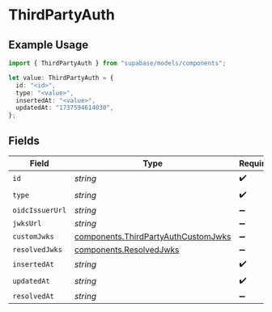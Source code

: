 # ThirdPartyAuth

## Example Usage

```typescript
import { ThirdPartyAuth } from "supabase/models/components";

let value: ThirdPartyAuth = {
  id: "<id>",
  type: "<value>",
  insertedAt: "<value>",
  updatedAt: "1737594614030",
};
```

## Fields

| Field                                                                                      | Type                                                                                       | Required                                                                                   | Description                                                                                |
| ------------------------------------------------------------------------------------------ | ------------------------------------------------------------------------------------------ | ------------------------------------------------------------------------------------------ | ------------------------------------------------------------------------------------------ |
| `id`                                                                                       | *string*                                                                                   | :heavy_check_mark:                                                                         | N/A                                                                                        |
| `type`                                                                                     | *string*                                                                                   | :heavy_check_mark:                                                                         | N/A                                                                                        |
| `oidcIssuerUrl`                                                                            | *string*                                                                                   | :heavy_minus_sign:                                                                         | N/A                                                                                        |
| `jwksUrl`                                                                                  | *string*                                                                                   | :heavy_minus_sign:                                                                         | N/A                                                                                        |
| `customJwks`                                                                               | [components.ThirdPartyAuthCustomJwks](../../models/components/thirdpartyauthcustomjwks.md) | :heavy_minus_sign:                                                                         | N/A                                                                                        |
| `resolvedJwks`                                                                             | [components.ResolvedJwks](../../models/components/resolvedjwks.md)                         | :heavy_minus_sign:                                                                         | N/A                                                                                        |
| `insertedAt`                                                                               | *string*                                                                                   | :heavy_check_mark:                                                                         | N/A                                                                                        |
| `updatedAt`                                                                                | *string*                                                                                   | :heavy_check_mark:                                                                         | N/A                                                                                        |
| `resolvedAt`                                                                               | *string*                                                                                   | :heavy_minus_sign:                                                                         | N/A                                                                                        |